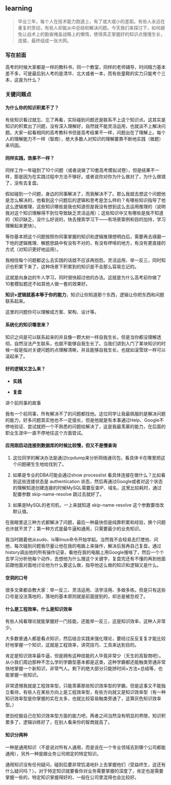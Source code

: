 ## learning

>毕业三年，每个人在技术能力跑道上，有了或大或小的差距。有些人永远在重复的劳动，有些人却能从中总结和解决问题。今天我们来探讨下，如何避免让战术上的勤奋掩盖战略上的懒惰，使得真正掌握好的知识点慢慢生长，连接，最终组成一张大网。



### 写在前面



高考的时候大家都是一样的教科书，同一个教室，同样的老师辅导，时间精力基本差不多，可是最后别人考的是清华、北大或者一本，而有些童鞋的实力只能考个三本，这是为什么？ 



### 关键问题点



#### 为什么你的知识积累不了？



有些知识看过就忘、忘了再看，实际碰到问题还是联系不上这个知识点。这其实是知识的积累出了问题，没有深入理解好，自然就不能灵活运用，也就谈不上解决问题。大家一起看相同的高考教科书但是高考结果不一样，问题出在了理解上。每个人的理解能力不一样（智商），绝大多数人对知识的理解要靠不断地实践（做题）来巩固。



#### 同样实践，效果不一样？



同样工作一年碰到了10个问题（或者说做了10套高考模拟试卷），但是结果不一样，那是因为在实践过程中方法不够好。或者说你对你为什么做对了，为什么做错了，没有去复盘。



假如碰到一个问题，身边的同事解决了，而我解决不了。那么我就去想这个问题他是怎么解决的，他看到这个问题后的逻辑和思考是怎么样的？有哪些知识指导了他这么逻辑推理，这些知识哪些是我也知道但是我没有想到这么去运用推理的（说明我对这个知识理解得不到位导致缺乏灵活运用）；这些知识中又有哪些是我不知道的（知识缺乏，没什么好说的，快去搜索学习下——有场景案例和目的加持，学习理解起来更快）。



等你基本把这个问题按照你同事掌握的知识和逻辑推理想明白后，需要再去琢磨一下他的逻辑推理、解题思路中有没有不对的，有没有啰嗦的地方，有没有更直接的方式（对知识更好地运用）。



我相信每个问题都这么去实践的话就不应该再抱怨。灵活运用、举一反三，同时知识也积累下来了，这种场景下积累到的知识是不会那么容易忘记的。



这就是向身边的牛人学习，同时很快超过他的办法。这就是为什么高考前你做了10套模拟题还不如其他人做一套的效果好。



**知识+逻辑就基本等于你的能力**，知识让你知道那个东西，逻辑让你把东西和问题联系起来。



这里的问题你可以理解成方案、架构、设计等。


#### 系统化的知识哪里来？



知识之间是可以联系起来的并且像一颗大树一样自我生长，但是当你都没理解透彻，自然没法产生联系，也就不能够自我生长了。当我们讲到入门了某块知识的时候一般是指对关键问题的点理解清晰，并且能够自我生长，也就如滚雪球一样可以滚起来了。



#### 好的逻辑又怎么来？



- **实践**

- **复盘**



讲个前同事的故事



我有一个前同事，所有解决不了的问题都找他。这位同学让我最佩服的是解决问题的能力，好多问题其实他也不一定擅长，但是他就是有本事通过Help、Google不停地验证、尝试就把一个不熟悉的问题给解决了，这是我最羡慕的能力，在后面的职业生涯中一直不停地往这个方面尝试。



#### 应用刚启动连接到数据库的时候比较慢，但又不是慢查询



1. 这位同学的解决办法是通过tcpdump来分析网络通讯包，看具体卡在哪里把这个问题硬生生地给找到了。

2. 如果是专业的DBA可能会通过show processlist 看具体连接在做什么？比如看到这些连接状态是 authentication 状态，然后再通过Google或者对这个状态的理解知道创建连接的时候MySQL需要反查IP、域名，这里比较耗时，通过配置参数 skip-name-resolve 跳过去就好了。

3. 如果是MySQL的老司机，一上来就知道 skip-name-resolve 这个参数要改改默认值。



在我眼里这三种方式都解决了问题，最后一种最快但是纯靠积累和经验，换个问题也许就不灵了；第一种方式是最牛逼和通用，只需要最少的业务知识。




我当时跟着他从sudo、ls等linux命令开始学起。当然我不会轻易去打搅他、问他，每次碰到问题我尽量让他在我的电脑上来操作，解决后我再自己复盘，通过history调出他的所有操作记录，看他在我的电脑上用Google搜啥了，然后一个个去学习分析他每个动作，去想他为什么搜这个关键字，复盘完还有不懂的再到他面前跟他面对面地讨论他为什么要这么做，指导他这么做的知识和逻辑又是什么。

#### 空洞的口号



很多文章都会教大家：举一反三、灵活运用、活学活用、多做多练。但是只有这些口号是没法落地的，落地的基本原则就是前面提到的，却总是被忽视了。



#### 什么是工程效率，什么是知识效率



有些人纯看理论就能掌握好一门技能，还能举一反三，这是知识效率，这种人非常少。



大多数普通人都是看点知识，然后结合实践来强化理论，要经过反反复复才能比较好地掌握一个知识，这就是工程效率，讲究技巧、工具来达到目的。



肯定是知识效率最牛逼，但是拥有这种技能的人毕竟非常少（天生的高智商吧）。从小我们周边那种不怎么学的学霸型基本都是这类，这种学霸都还能触类旁通非常快地掌握一个新知识，非常气人。剩下的绝大部分只能拼时间+方法+总结等，也能掌握一些知识。



非常遗憾我就是工程效率型，只能羡慕那些知识效率型的学霸。但是这事又不能独立看待，有些人在某些方向上是工程效率型，有些方向就又是知识效率型（有一种知识效率型是你掌握的实在太多，也就比较容易触类旁通了，这算灰色知识效率型。）



使劲挖掘自己在知识效率型方面的能力吧，两者之间当然没有明显的界限，知识积累多了，逻辑训练好了，在别人看来你的智商就高了。



#### 知识分两种



一种是通用知识（不是说对所有人通用，而是说在一个专业领域去到哪个公司都能通用），另外一种是跟业务公司绑定的特定知识。



通用知识没有任何疑问，碰到后要非常饥渴地扑上去掌握他们（受益终生，这还有什么疑问吗？）。对于特定知识就要看你对业务需要掌握的深度了，肯定也是需要掌握一些的，特定知识掌握得好的，一般在公司里混得也会比较好。






















